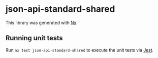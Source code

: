 # json-api-standard-shared

This library was generated with [Nx](https://nx.dev).

## Running unit tests

Run `nx test json-api-standard-shared` to execute the unit tests via [Jest](https://jestjs.io).
